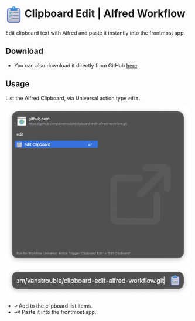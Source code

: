 # <img src="img/clipboard-edit-logo.png" alt="Amphetamine Dose Alfred Workflow Icon" width="45" align="center"/> Clipboard Edit | Alfred Workflow

Edit clipboard text with Alfred and paste it instantly into the frontmost app.

## Download

- You can also download it directly from GitHub [here](https://github.com/vanstrouble/clipboard-edit-alfred-workflow/releases/latest).

## Usage

List the Alfred Clipboard, via Universal action type `edit`.

<img src="img/edit-unac.png" alt="Clipboard Editor Universal action" width="525"/>

<img src="img/editor.png" alt="Editor" width="525"/>

- <kbd>↩</kbd> Add to the clipboard list items.
- <kbd>↩</kbd><kbd>⌘</kbd> Paste it into the frontmost app.
